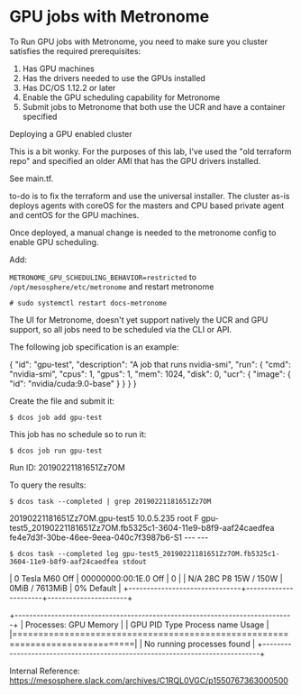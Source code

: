 # GPU jobs with Metronome

To Run GPU jobs with Metronome, you need to make sure you cluster satisfies the required prerequisites:

1.  Has GPU machines
2.  Has the drivers needed to use the GPUs installed
3.  Has DC/OS 1.12.2 or later
4.  Enable the GPU scheduling capability for Metronome
5.  Submit jobs to Metronome that both use the UCR and have a container specified

Deploying a GPU enabled cluster

This is a bit wonky.  For the purposes of this lab, I've used the "old terraform repo" and specified an older AMI that has the GPU drivers installed.  

See main.tf.

to-do is to fix the terraform and use the universal installer.  The cluster as-is deploys agents with coreOS for the masters and CPU based private agent and centOS for the GPU machines.


Once deployed, a manual change is needed to the metronome config to enable GPU scheduling.  

Add:

`METRONOME_GPU_SCHEDULING_BEHAVIOR=restricted` to `/opt/mesosphere/etc/metronome` and restart metronome

`# sudo systemctl restart docs-metronome`

The UI for Metronome, doesn't yet support natively the UCR and GPU support, so all jobs need to be scheduled via the CLI or API.

The following job specification is an example:

{
    "id": "gpu-test",
    "description": "A job that runs nvidia-smi",
    "run": {
        "cmd": "nvidia-smi",
	"cpus": 1,
        "gpus": 1,
        "mem": 1024,
        "disk": 0,
        "ucr": {
           "image": {
              "id": "nvidia/cuda:9.0-base"
                }
         }
     }
}

Create the file and submit it:

`$ dcos job add gpu-test`

This job has no schedule so to run it:

`$ dcos job run gpu-test`

Run ID: 20190221181651Zz7OM

To query the results:

`$ dcos task --completed | grep 20190221181651Zz7OM`

20190221181651Zz7OM.gpu-test5          10.0.5.235  root    F    gpu-test5_20190221181651Zz7OM.fb5325c1-3604-11e9-b8f9-aaf24caedfea          fe4e7d3f-30be-46ee-9eea-040c7f3987b6-S1   ---    ---

`$ dcos task --completed log gpu-test5_20190221181651Zz7OM.fb5325c1-3604-11e9-b8f9-aaf24caedfea stdout`

|   0  Tesla M60           Off  | 00000000:00:1E.0 Off |                    0 |
| N/A   28C    P8    15W / 150W |      0MiB /  7613MiB |      0%      Default |
+-------------------------------+----------------------+----------------------+

+-----------------------------------------------------------------------------+
| Processes:                                                       GPU Memory |
|  GPU       PID   Type   Process name                             Usage      |
|=============================================================================|
|  No running processes found                                                 |
+-----------------------------------------------------------------------------+


Internal Reference:
https://mesosphere.slack.com/archives/C1RQL0VGC/p1550767363000500
